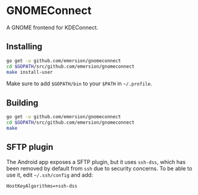 # GNOMEConnect

A GNOME frontend for KDEConnect.

## Installing

```bash
go get -u github.com/emersion/gnomeconnect
cd $GOPATH/src/github.com/emersion/gnomeconnect
make install-user
```

Make sure to add `$GOPATH/bin` to your `$PATH` in `~/.profile`.

## Building

```bash
go get -u github.com/emersion/gnomeconnect
cd $GOPATH/src/github.com/emersion/gnomeconnect
make
```

## SFTP plugin

The Android app exposes a SFTP plugin, but it uses `ssh-dss`, which has been
removed by default from `ssh` due to security concerns. To be able to use it,
edit `~/.ssh/config` and add:

```
HostKeyAlgorithms=+ssh-dss
```
